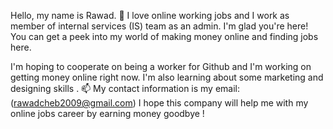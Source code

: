 Hello, my name is Rawad. 👋
I love online working jobs and I work as member of internal services (IS) team as an admin. I'm glad you're here! You can get a peek into my world of making money online and finding jobs here.

I'm hoping to cooperate on being a worker for Github and I'm working on getting money online  right now. I'm also learning about some marketing and designing skills .
📫 My contact information is my email:(rawadcheb2009@gmail.com) 
I hope this company will help me with my online jobs career by earning money goodbye !
